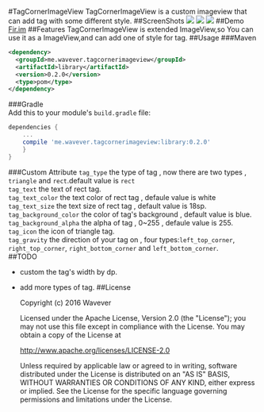 #TagCornerImageView
TagCornerImageView is a custom imageview that can add tag with some different style.
##ScreenShots
![](http://ww4.sinaimg.cn/large/ace35ee1gw1f3dwmleqofj20740dqabe.jpg)
![](http://ww2.sinaimg.cn/large/ace35ee1gw1f3dwn9m8ydj20750dsmyj.jpg)
![](http://ww1.sinaimg.cn/large/ace35ee1gw1f3dwnfe2i0j20770dymyi.jpg)
##Demo
[Fir.im](http://fir.im/tagcornerimg)
##Features
TagCornerImageView is extended ImageView,so You can use it as a ImageView,and can add one of style for tag.
##Usage
###Maven
```xml
<dependency>
  <groupId>me.wavever.tagcornerimageview</groupId>
  <artifactId>library</artifactId>
  <version>0.2.0</version>
  <type>pom</type>
</dependency>
```
###Gradle<br>
Add this to your module's `build.gradle` file:
```groovy
dependencies {
    ...
    compile 'me.wavever.tagcornerimageview:library:0.2.0'
    }
}
```
###Custom Attribute
`tag_type` the type of tag , now there are two types , `triangle` and `rect`.default value is `rect`<br>
`tag_text` the text of rect tag.<br>
`tag_text_color` the text color of rect tag , defaule value is white<br>
`tag_text_size` the text size of rect tag , default value is 18sp.<br>
`tag_background_color` the color of tag's background , default value is blue.<br>
`tag_background_alpha` the alpha of tag , 0~255 , defaule value is 255.<br>
`tag_icon` the icon of triangle tag.<br>
`tag_gravity` the direction of your tag on , four types:`left_top_corner`,
`right_top_corner`,
`right_bottom_corner` and 
`left_bottom_corner`.<br>
##TODO
* custom the tag's width by dp.
* add more types of tag.
##License

    Copyright (c) 2016 Wavever

    Licensed under the Apache License, Version 2.0 (the "License");
    you may not use this file except in compliance with the License.
    You may obtain a copy of the License at

    http://www.apache.org/licenses/LICENSE-2.0

    Unless required by applicable law or agreed to in writing, software
    distributed under the License is distributed on an "AS IS" BASIS,
    WITHOUT WARRANTIES OR CONDITIONS OF ANY KIND, either express or implied.
    See the License for the specific language governing permissions and
    limitations under the License.
